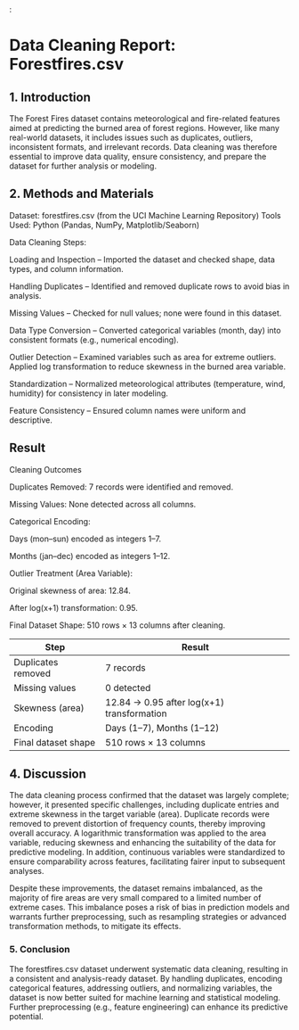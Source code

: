 :

#  Data Cleaning Report: Forestfires.csv
## 1. Introduction

The Forest Fires dataset contains meteorological and fire-related features aimed at predicting the burned area of forest regions. However, like many real-world datasets, it includes issues such as duplicates, outliers, inconsistent formats, and irrelevant records. Data cleaning was therefore essential to improve data quality, ensure consistency, and prepare the dataset for further analysis or modeling.

## 2. Methods and Materials

Dataset: forestfires.csv (from the UCI Machine Learning Repository)
Tools Used: Python (Pandas, NumPy, Matplotlib/Seaborn)

Data Cleaning Steps:

Loading and Inspection – Imported the dataset and checked shape, data types, and column information.

Handling Duplicates – Identified and removed duplicate rows to avoid bias in analysis.

Missing Values – Checked for null values; none were found in this dataset.

Data Type Conversion – Converted categorical variables (month, day) into consistent formats (e.g., numerical encoding).

Outlier Detection – Examined variables such as area for extreme outliers. Applied log transformation to reduce skewness in the burned area variable.

Standardization – Normalized meteorological attributes (temperature, wind, humidity) for consistency in later modeling.

Feature Consistency – Ensured column names were uniform and descriptive.


## Result

Cleaning Outcomes

Duplicates Removed: 7 records were identified and removed.

Missing Values: None detected across all columns.

Categorical Encoding:

Days (mon–sun) encoded as integers 1–7.

Months (jan–dec) encoded as integers 1–12.

Outlier Treatment (Area Variable):

Original skewness of area: 12.84.

After log(x+1) transformation: 0.95.

Final Dataset Shape: 510 rows × 13 columns after cleaning.

| Step                | Result                                     |
| ------------------- | ------------------------------------------ |
| Duplicates removed  | 7 records                                  |
| Missing values      | 0 detected                                 |
| Skewness (area)     | 12.84 → 0.95 after log(x+1) transformation |
| Encoding            | Days (1–7), Months (1–12)                  |
| Final dataset shape | 510 rows × 13 columns                      |

## 4. Discussion

The data cleaning process confirmed that the dataset was largely complete; however, it presented specific challenges, including duplicate entries and extreme skewness in the target variable (area). Duplicate records were removed to prevent distortion of frequency counts, thereby improving overall accuracy. A logarithmic transformation was applied to the area variable, reducing skewness and enhancing the suitability of the data for predictive modeling. In addition, continuous variables were standardized to ensure comparability across features, facilitating fairer input to subsequent analyses.

Despite these improvements, the dataset remains imbalanced, as the majority of fire areas are very small compared to a limited number of extreme cases. This imbalance poses a risk of bias in prediction models and warrants further preprocessing, such as resampling strategies or advanced transformation methods, to mitigate its effects.

### 5. Conclusion

The forestfires.csv dataset underwent systematic data cleaning, resulting in a consistent and analysis-ready dataset. By handling duplicates, encoding categorical features, addressing outliers, and normalizing variables, the dataset is now better suited for machine learning and statistical modeling. Further preprocessing (e.g., feature engineering) can enhance its predictive potential.



